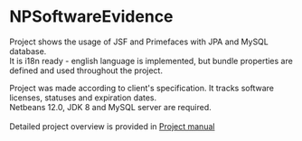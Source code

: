# NPSoftwareEvidence

Project shows the usage of JSF and Primefaces with JPA and MySQL database. <br/>
It is i18n ready - english language is implemented, but bundle properties are defined and used throughout the project.

Project was made according to client's specification. It tracks software licenses, statuses and expiration dates.<br/>
Netbeans 12.0, JDK 8 and MySQL server are required. <br/><br/>
Detailed project overview is provided in <a href="Project manual.pdf">Project manual</a>

